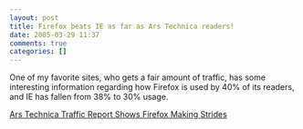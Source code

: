 ```yaml
---
layout: post
title: Firefox beats IE as far as Ars Technica readers!
date: 2005-03-29 11:37
comments: true
categories: []
---
```

One of my favorite sites, who gets a fair amount of traffic, has some interesting information regarding how Firefox is used by 40% of its readers, and IE has fallen from 38% to 30% usage.

<a href="http://arstechnica.com/news.ars/post/20050327-4738.html">Ars Technica Traffic Report Shows Firefox Making Strides</a>
